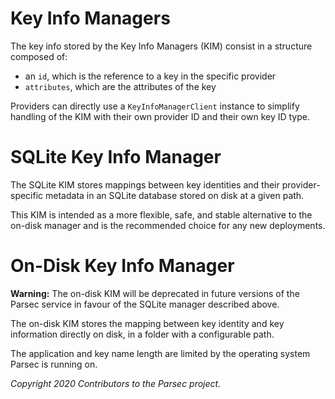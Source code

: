 # Key Info Managers

The key info stored by the Key Info Managers (KIM) consist in a structure composed of:

- an `id`, which is the reference to a key in the specific provider
- `attributes`, which are the attributes of the key

Providers can directly use a `KeyInfoManagerClient` instance to simplify handling of the KIM with
their own provider ID and their own key ID type.

# SQLite Key Info Manager

The SQLite KIM stores mappings between key identities and their provider-specific metadata in an
SQLite database stored on disk at a given path.

This KIM is intended as a more flexible, safe, and stable alternative to the on-disk manager and is
the recommended choice for any new deployments.

# On-Disk Key Info Manager

**Warning:** The on-disk KIM will be deprecated in future versions of the Parsec service in favour
of the SQLite manager described above.

The on-disk KIM stores the mapping between key identity and key information directly on disk, in a
folder with a configurable path.

The application and key name length are limited by the operating system Parsec is running on.

*Copyright 2020 Contributors to the Parsec project.*
